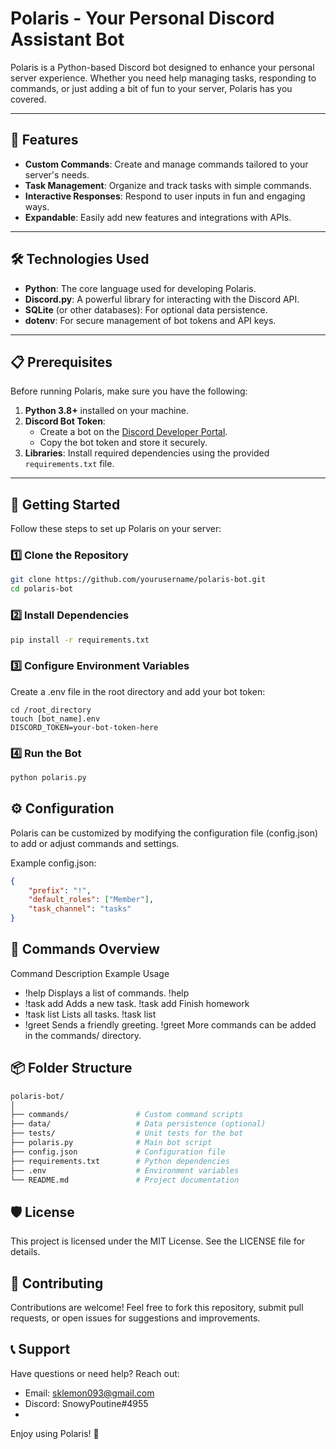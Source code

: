 # Polaris - Your Personal Discord Assistant Bot

Polaris is a Python-based Discord bot designed to enhance your personal server experience. Whether you need help managing tasks, responding to commands, or just adding a bit of fun to your server, Polaris has you covered.

---

## 🌟 Features
- **Custom Commands**: Create and manage commands tailored to your server's needs.
- **Task Management**: Organize and track tasks with simple commands.
- **Interactive Responses**: Respond to user inputs in fun and engaging ways.
- **Expandable**: Easily add new features and integrations with APIs.

---

## 🛠️ Technologies Used
- **Python**: The core language used for developing Polaris.
- **Discord.py**: A powerful library for interacting with the Discord API.
- **SQLite** (or other databases): For optional data persistence.
- **dotenv**: For secure management of bot tokens and API keys.

---

## 📋 Prerequisites
Before running Polaris, make sure you have the following:
1. **Python 3.8+** installed on your machine.
2. **Discord Bot Token**:
   - Create a bot on the [Discord Developer Portal](https://discord.com/developers/applications).
   - Copy the bot token and store it securely.
3. **Libraries**: Install required dependencies using the provided `requirements.txt` file.

---

## 🚀 Getting Started
Follow these steps to set up Polaris on your server:

### 1️⃣ Clone the Repository
```bash
git clone https://github.com/yourusername/polaris-bot.git
cd polaris-bot
```
### 2️⃣ Install Dependencies
```bash
pip install -r requirements.txt
```
### 3️⃣ Configure Environment Variables
Create a .env file in the root directory and add your bot token:
```
cd /root_directory
touch [bot_name].env
DISCORD_TOKEN=your-bot-token-here
```
### 4️⃣ Run the Bot
```bash
python polaris.py
```
## ⚙️ Configuration
Polaris can be customized by modifying the configuration file (config.json) to add or adjust commands and settings.

Example config.json:

```json
{
    "prefix": "!",
    "default_roles": ["Member"],
    "task_channel": "tasks"
}
```
## 📄 Commands Overview
Command	Description	Example Usage
- !help	Displays a list of commands.	!help
- !task add	Adds a new task.	!task add Finish homework
- !task list	Lists all tasks.	!task list
- !greet	Sends a friendly greeting.	!greet
More commands can be added in the commands/ directory.

## 📦 Folder Structure
```bash
polaris-bot/
│
├── commands/               # Custom command scripts
├── data/                   # Data persistence (optional)
├── tests/                  # Unit tests for the bot
├── polaris.py              # Main bot script
├── config.json             # Configuration file
├── requirements.txt        # Python dependencies
├── .env                    # Environment variables
└── README.md               # Project documentation
```
## 🛡️ License
This project is licensed under the MIT License. See the LICENSE file for details.

## 🙌 Contributing
Contributions are welcome! 
Feel free to fork this repository, submit pull requests, or open issues for suggestions and improvements.

## 📞 Support
Have questions or need help? Reach out:

- Email: sklemon093@gmail.com
- Discord: SnowyPoutine#4955
- 
Enjoy using Polaris! 🚀
